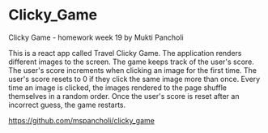 # Clicky_Game
Clicky Game - homework week 19 by Mukti Pancholi


This is a react app called Travel Clicky Game.  The application renders different images to the screen. The game  keeps track of the user's score. The user's score increments when clicking an image for the first time. The user's score  resets to 0 if they click the same image more than once.  Every time an image is clicked, the images rendered to the page  shuffle themselves in a random order.  Once the user's score is reset after an incorrect guess, the game restarts.

https://github.com/mspancholi/clicky_game
